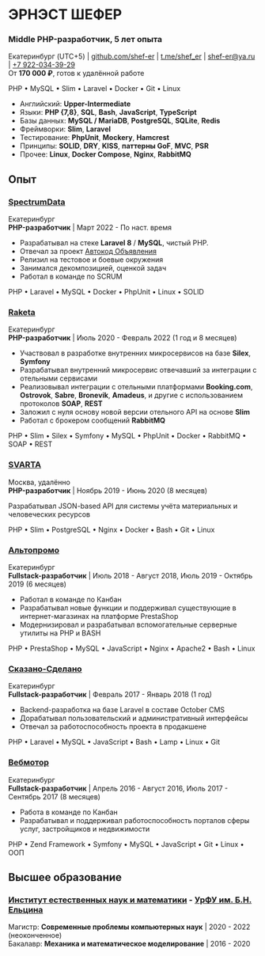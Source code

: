 # ЭРНЭСТ ШЕФЕР

### Middle PHP-разработчик, 5 лет опыта

Екатеринбург (UTC+5) | [github.com/shef-er](https://github.com/shef-er) | [t.me/shef_er](https://t.me/shef_er) | [shef-er@ya.ru](mailto:shef-er@ya.ru) | [+7 922-034-39-29](tel:+79220343929)  
От **170 000 ₽**, готов к удалённой работе

PHP • MySQL • Slim • Laravel • Docker • Git • Linux

- Английский: **Upper-Intermediate**
- Языки: **PHP {7,8}**, **SQL**, **Bash**, **JavaScript**, **TypeScript**
- Базы данных: **MySQL / MariaDB**, **PostgreSQL**, **SQLite**, **Redis**
- Фреймворки: **Slim**, **Laravel**
- Тестирование: **PhpUnit**, **Mockery**, **Hamcrest**
- Принципы: **SOLID**, **DRY**, **KISS**, **паттерны GoF**, **MVC**, **PSR**
- Прочее: **Linux**, **Docker Compose**, **Nginx**, **RabbitMQ**

## Опыт

### [SpectrumData](https://spectrumdata.ru/)

Екатеринбург  
**PHP-разработчик** | Март 2022 - По наст. время

- Разрабатывал на стеке **Laravel 8** / **MySQL**, чистый PHP.
- Отвечал за проект [Автокод Объявления](https://cars.avtocod.ru/)
- Релизил на тестовое и боевые окружения
- Занимался декомпозицией, оценкой задач
- Работал в команде по SCRUM

PHP • Laravel • MySQL • Docker • PhpUnit • Linux • SOLID

### [Raketa](https://raketa.travel/)

Екатеринбург  
**PHP-разработчик** | Июль 2020 - Февраль 2022 (1 год и 8 месяцев)

- Участвовал в разработке внутренних микросервисов на базе **Silex**, **Symfony**
- Разрабатывал внутренний микросервис отвечавший за интеграции с отельными сервисами
- Реализовывал интеграции с отельными платформами **Booking.com**, **Ostrovok**, **Sabre**, **Bronevik**, **Amadeus**, и другие c использованием протоколов **SOAP**, **REST**
- Заложил с нуля основу новой версии отельного API на основе **Slim**
- Работал с брокером сообщений **RabbitMQ**

PHP • Slim • Silex • Symfony • MySQL • PhpUnit • Docker • RabbitMQ • SOAP • REST

### [SVARTA](https://www.svarta-company.com/)

Москва, удалённо  
**PHP-разработчик** | Ноябрь 2019 - Июнь 2020 (8 месяцев)

Разрабатывал JSON-based API для системы учёта материальных и человеческих ресурсов

PHP • Slim • PostgreSQL • Nginx • Docker • Bash • Git • Linux

### [Альтопромо](https://www.altopromo.com/)

Екатеринбург  
**Fullstack-разработчик** | Июль 2018 - Август 2018, Июль 2019 - Октябрь 2019 (6 месяцев)

- Работал в команде по Канбан
- Разрабатывал новые функции и поддерживал существующие в интернет-магазинах на платформе PrestaShop
- Модернизировал и разрабатывал вспомогательные серверные утилиты на PHP и BASH

PHP • PrestaShop • MySQL • JavaScript • Nginx • Apache2 • Bash • Linux

### [Сказано-Сделано](http://sdelano.pro/)

Екатеринбург  
**Fullstack-разработчик** | Февраль 2017 - Январь 2018 (1 год)

- Backend-разработка на базе Laravel в составе October CMS
- Дорабатывал пользовательский и административный интерфейсы
- Отвечал за работоспособность проекта в продакшене

PHP • Laravel • MySQL • JavaScript • Bash • Lamp • Linux • Git

### [Вебмотор](https://webmotor.ru/)

Екатеринбург  
**Fullstack-разработчик** | Апрель 2016 - Август 2016, Июль 2017 - Сентябрь 2017 (8 месяцев)

- Работа в команде по Канбан
- Разрабатывал и поддерживал работоспособность порталов сферы услуг, застройщиков и недвижимости

PHP • Zend Framework • Symfony • MySQL • JavaScript • Git • Linux • ООП

## Высшее образование

### [Институт естественных наук и математики](https://insma.urfu.ru/) - [УрФУ им. Б.Н. Ельцина](https://urfu.ru/)

Магистр: **Современные проблемы компьютерных наук** | 2020 - 2022 (неоконченное)  
Бакалавр: **Механика и математическое моделирование** | 2016 - 2020
